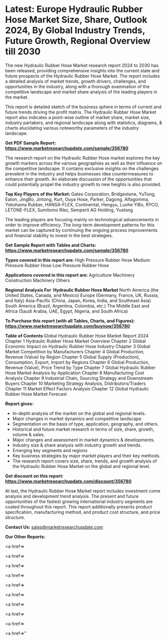 # Latest: Europe Hydraulic Rubber Hose Market Size, Share, Outlook 2024, By Global Industry Trends, Future Growth, Regional Overview till 2030

The new Hydraulic Rubber Hose Market research report 2024 to 2030 has been released, providing comprehensive insights into the current state and future prospects of the Hydraulic Rubber Hose Market. The report includes a detailed analysis of market trends, growth drivers, challenges, and opportunities in the industry, along with a thorough examination of the competitive landscape and market share analysis of the leading players in the market.

This report is detailed sketch of the business sphere in terms of current and future trends driving the profit matrix. The Hydraulic Rubber Hose Market report also indicates a point-wise outline of market share, market size, industry partakers, and regional landscape along with statistics, diagrams, &amp; charts elucidating various noteworthy parameters of the industry landscape.

<strong><b>Get PDF Sample Report: <a href=https://www.marketresearchupdate.com/sample/356780>https://www.marketresearchupdate.com/sample/356780</a></b></strong>

The research report on the Hydraulic Rubber Hose market explores the key growth markers across the various geographies as well as their influence on the competitive landscape. It contains exclusive insights on the challenges prevalent in the industry and helps businesses idea countermeasures to enhance their growth. An elaborate discussion of the opportunities that could potentially propel the industry growth to new heights is also provided.

<strong><b>Top Key Players of the Market:
</b></strong>Gates Corporation, Bridgestone, YuTong, Eaton, JingBo, Jintong, Kurt, Ouya Hose, Parker, Dagong, Alfagomma, Yokohama Rubber, HANSA-FLEX, Continental, Hengyu, Luohe YiBo, RYCO, LETONE-FLEX, Sumitomo Riko, Semperit AG Holding, Yuelong<strong><b>
</b></strong>

The leading players are focusing mainly on technological advancements in order to improve efficiency. The long-term development patterns for this market can be captured by continuing the ongoing process improvements and financial stability to invest in the best strategies.

<strong><b>Get Sample Report with Tables and Charts: <a href=https://www.marketresearchupdate.com/sample/356780>https://www.marketresearchupdate.com/sample/356780</a></b></strong>

<strong><b>Types covered in this report are:
</b></strong>High Pressure Rubber Hose
Medium Pressure Rubber Hose
Low Pressure Rubber Hose<strong><b>
</b></strong>

<strong><b>Applications covered in this report are:
</b></strong>Agriculture Machinery
Construction Machinery
Others<strong><b>
</b></strong>

<strong><b>Regional Analysis For  Hydraulic Rubber Hose Market</b></strong><strong><b>
</b></strong>North America (the United States, Canada, and Mexico)
Europe (Germany, France, UK, Russia, and Italy)
Asia-Pacific (China, Japan, Korea, India, and Southeast Asia)
South America (Brazil, Argentina, Colombia, etc.)
The Middle East and Africa (Saudi Arabia, UAE, Egypt, Nigeria, and South Africa)

<strong><b>To Purchase this report (with all Tables, Charts, and Figures): <a href=https://www.marketresearchupdate.com/buynow/356780>https://www.marketresearchupdate.com/buynow/356780</a></b></strong>

<strong><b>Table of Contents</b></strong><strong><b>
</b></strong>Global Hydraulic Rubber Hose Market Report 2024
Chapter 1 Hydraulic Rubber Hose Market Overview
Chapter 2 Global Economic Impact on Hydraulic Rubber Hose Industry
Chapter 3 Global Market Competition by Manufacturers
Chapter 4 Global Production, Revenue (Value) by Region
Chapter 5 Global Supply (Production), Consumption, Export, Import by Regions
Chapter 6 Global Production, Revenue (Value), Price Trend by Type
Chapter 7 Global Hydraulic Rubber Hose Market Analysis by Application
Chapter 8 Manufacturing Cost Analysis
Chapter 9 Industrial Chain, Sourcing Strategy and Downstream Buyers
Chapter 10 Marketing Strategy Analysis, Distributors/Traders
Chapter 11 Market Effect Factors Analysis
Chapter 12 Global Hydraulic Rubber Hose Market Forecast

<strong><b>Report gives:</b></strong>

- In-depth analysis of the market on the global and regional levels.
- Major changes in market dynamics and competitive landscape.
- Segmentation on the basis of type, application, geography, and others.
- Historical and future market research in terms of size, share, growth, volume &amp; sales.
- Major changes and assessment in market dynamics &amp; developments.
- Industry size &amp; share analysis with industry growth and trends.
- Emerging key segments and regions
- Key business strategies by major market players and their key methods.
- The research report covers size, share, trends, and growth analysis of the Hydraulic Rubber Hose Market on the global and regional level.

<strong><b>Get discount on this report: <a href=https://www.marketresearchupdate.com/discount/356780>https://www.marketresearchupdate.com/discount/356780</a></b></strong>

At last, the Hydraulic Rubber Hose Market report includes investment come analysis and development trend analysis. The present and future opportunities of the fastest growing international industry segments are coated throughout this report. This report additionally presents product specification, manufacturing method, and product cost structure, and price structure.

<strong><b>Contact Us:
</b></strong>sales@marketresearchupdate.com

<strong>Our Other Reports:</strong>

<a href=></a>

<a href=></a>

<a href=></a>

<a href=></a>

<a href=></a>

<a href=></a>

<a href=></a>

<a href=></a>

<a href=></a>

<a href=></a>"
